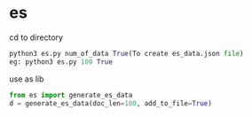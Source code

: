 # es

cd to directory

```python
python3 es.py num_of_data True(To create es_data.json file)
eg: python3 es.py 100 True
```

use as lib

```python
from es import generate_es_data
d = generate_es_data(doc_len=100, add_to_file=True)
```
